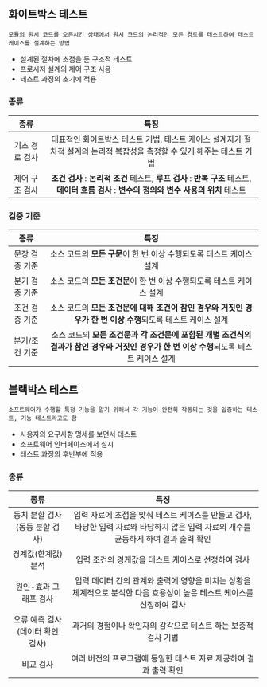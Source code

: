 ## 화이트박스 테스트
~~~
모듈의 원시 코드를 오픈시킨 상태에서 원시 코드의 논리적인 모든 경로를 테스트하여 테스트 케이스를 설계하는 방법
~~~
- 설계된 절차에 초점을 둔 구조적 테스트
- 프로시저 설계의 제어 구조 사용
- 테스트 과정의 초기에 적용
### 종류
|종류|특징|
|:--:|:--:|
|기초 경로 검사|대표적인 화이트박스 테스트 기법, 테스트 케이스 설계자가 절차적 설계의 논리적 복잡성을 측정할 수 있게 해주는 테스트 기법|
|제어 구조 검사|**조건 검사** : **논리적 조건** 테스트, **루프 검사** : **반복 구조** 테스트, **데이터 흐름 검사** : **변수의 정의와 변수 사용의 위치** 테스트|
### 검증 기준
|종류|특징|
|:--:|:--:|
|문장 검증 기준|소스 코드의 **모든 구문**이 한 번 이상 수행되도록 테스트 케이스 설계|
|분기 검증 기준|소스 코드의 **모든 조건문**이 한 번 이상 수행되도록 테스트 케이스 설계|
|조건 검증 기준|소스 코드의 **모든 조건문에 대해 조건이 참인 경우와 거짓인 경우가 한 번 이상 수행**되도록 테스트 케이스 설계|
|분기/조건 기준|소스 코드의 **모든 조건문과 각 조건문에 포함된 개별 조건식의 결과가 참인 경우와 거짓인 경우가 한 번 이상 수행**되도록 테스트 케이스 설계|
## 블랙박스 테스트
~~~
소프트웨어가 수행할 특정 기능을 알기 위해서 각 기능이 완전히 작동되는 것을 입증하는 테스트, 기능 테스트라고도 함
~~~
- 사용자의 요구사항 명세를 보면서 테스트
- 소프트웨어 인터페이스에서 실시
- 테스트 과정의 후반부에 적용
### 종류
|종류|특징|
|:--:|:--:|
|동치 분할 검사(동등 분할 검사)|입력 자료에 초점을 맞춰 테스트 케이스를 만들고 검사, 타당한 입력 자료와 타당하지 않은 입력 자료의 개수를 균등하게 하여 결과 출력 확인|
|경계값(한계값) 분석|입력 조건의 경게값을 테스트 케이스로 선정하여 검사|
|원인-효과 그래프 검사|입력 데이터 간의 관계와 출력에 영향을 미치는 상황을 체계적으로 분석한 다음 효용성이 높은 테스트 케이스를 선정하여 검사|
|오류 예측 검사(데이터 확인 검사)|과거의 경험이나 확인자의 감각으로 테스트 하는 보충적 검사 기법|
|비교 검사|여러 버전의 프로그램에 동일한 테스트 자료 제공하여 결과 출력 확인|

